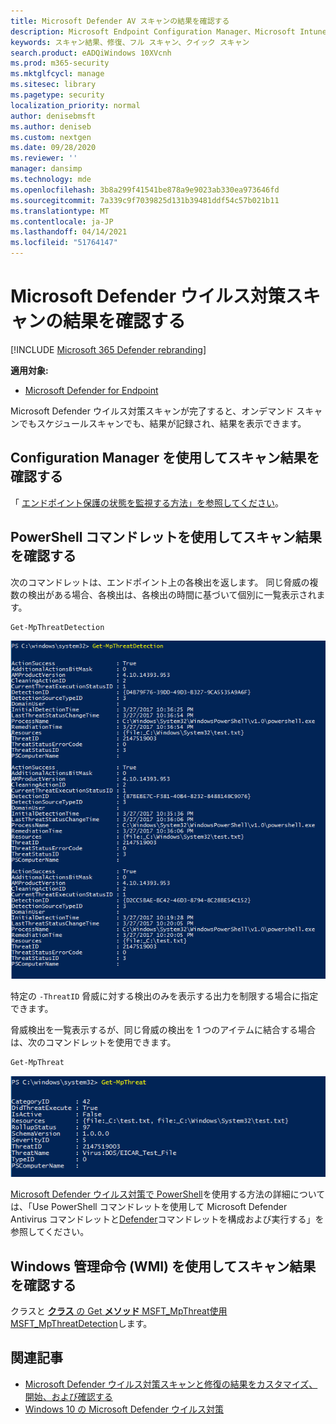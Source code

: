 ```yaml
---
title: Microsoft Defender AV スキャンの結果を確認する
description: Microsoft Endpoint Configuration Manager、Microsoft Intune、または Windows セキュリティ アプリを使用してスキャンの結果を確認する
keywords: スキャン結果、修復、フル スキャン、クイック スキャン
search.product: eADQiWindows 10XVcnh
ms.prod: m365-security
ms.mktglfcycl: manage
ms.sitesec: library
ms.pagetype: security
localization_priority: normal
author: denisebmsft
ms.author: deniseb
ms.custom: nextgen
ms.date: 09/28/2020
ms.reviewer: ''
manager: dansimp
ms.technology: mde
ms.openlocfilehash: 3b8a299f41541be878a9e9023ab330ea973646fd
ms.sourcegitcommit: 7a339c9f7039825d131b39481ddf54c57b021b11
ms.translationtype: MT
ms.contentlocale: ja-JP
ms.lasthandoff: 04/14/2021
ms.locfileid: "51764147"
---
```

# <a name="review-microsoft-defender-antivirus-scan-results"></a>Microsoft Defender ウイルス対策スキャンの結果を確認する

[!INCLUDE [Microsoft 365 Defender rebranding](../../includes/microsoft-defender.md)]


**適用対象:**

- [Microsoft Defender for Endpoint](/microsoft-365/security/defender-endpoint/)

Microsoft Defender ウイルス対策スキャンが完了すると、オンデマンド スキャン[](run-scan-microsoft-defender-antivirus.md)でもスケジュールスキャンでも[](scheduled-catch-up-scans-microsoft-defender-antivirus.md)、結果が記録され、結果を表示できます。 


## <a name="use-configuration-manager-to-review-scan-results"></a>Configuration Manager を使用してスキャン結果を確認する

「 [エンドポイント保護の状態を監視する方法」を参照してください](/configmgr/protect/deploy-use/monitor-endpoint-protection)。

## <a name="use-powershell-cmdlets-to-review-scan-results"></a>PowerShell コマンドレットを使用してスキャン結果を確認する

次のコマンドレットは、エンドポイント上の各検出を返します。 同じ脅威の複数の検出がある場合、各検出は、各検出の時間に基づいて個別に一覧表示されます。

```PowerShell
Get-MpThreatDetection
```

![PowerShell コマンドレットと出力のスクリーンショット](images/defender/wdav-get-mpthreatdetection.png)

特定の `-ThreatID` 脅威に対する検出のみを表示する出力を制限する場合に指定できます。

脅威検出を一覧表示するが、同じ脅威の検出を 1 つのアイテムに結合する場合は、次のコマンドレットを使用できます。

```PowerShell
Get-MpThreat
```

![PowerShell のスクリーンショット](images/defender/wdav-get-mpthreat.png)

[Microsoft Defender ウイルス対策で PowerShell](use-powershell-cmdlets-microsoft-defender-antivirus.md)を使用する方法の詳細については、「Use PowerShell コマンドレットを使用して Microsoft Defender Antivirus コマンドレットと[Defender](/powershell/module/defender/)コマンドレットを構成および実行する」を参照してください。

## <a name="use-windows-management-instruction-wmi-to-review-scan-results"></a>Windows 管理命令 (WMI) を使用してスキャン結果を確認する

クラスと [**クラス** の Get **メソッド** MSFT_MpThreat使用MSFT_MpThreatDetection](/previous-versions/windows/desktop/defender/windows-defender-wmiv2-apis-portal)します。


## <a name="related-articles"></a>関連記事

- [Microsoft Defender ウイルス対策スキャンと修復の結果をカスタマイズ、開始、および確認する](customize-run-review-remediate-scans-microsoft-defender-antivirus.md)
- [Windows 10 の Microsoft Defender ウイルス対策](microsoft-defender-antivirus-in-windows-10.md)